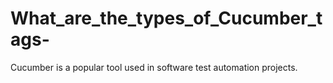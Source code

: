 # What_are_the_types_of_Cucumber_tags-
Cucumber is a popular tool used in software test automation projects.

